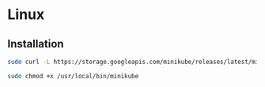 # Linux

## Installation

```sh
sudo curl -L https://storage.googleapis.com/minikube/releases/latest/minikube-linux-amd64 -o /usr/local/bin/minikube
```

```sh
sudo chmod +x /usr/local/bin/minikube
```
